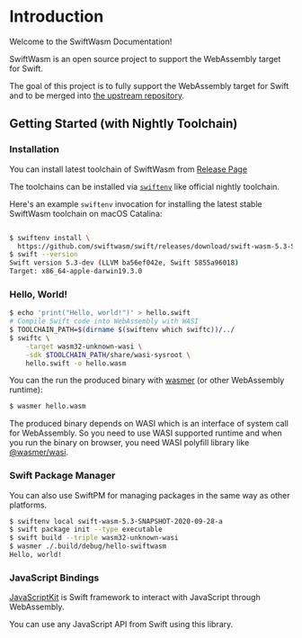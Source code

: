 # Introduction

Welcome to the SwiftWasm Documentation!

SwiftWasm is an open source project to support the WebAssembly target for Swift.

The goal of this project is to fully support the WebAssembly target for Swift and to be merged into 
[the upstream repository](https://github.com/apple/swift).

## Getting Started (with Nightly Toolchain)

### Installation

You can install latest toolchain of SwiftWasm from [Release Page](https://github.com/swiftwasm/swift/releases)

The toolchains can be installed via [`swiftenv`](https://github.com/kylef/swiftenv) like official nightly toolchain.

Here's an example `swiftenv` invocation for installing the latest stable SwiftWasm toolchain on macOS Catalina:
```sh

$ swiftenv install \
  https://github.com/swiftwasm/swift/releases/download/swift-wasm-5.3-SNAPSHOT-2020-09-28-a/swift-wasm-5.3-SNAPSHOT-2020-09-28-a-osx.tar.gz
$ swift --version
Swift version 5.3-dev (LLVM ba56ef042e, Swift 5855a96018)
Target: x86_64-apple-darwin19.3.0
```

### Hello, World!

```sh
$ echo 'print("Hello, world!")' > hello.swift
# Compile Swift code into WebAssembly with WASI
$ TOOLCHAIN_PATH=$(dirname $(swiftenv which swiftc))/../
$ swiftc \
    -target wasm32-unknown-wasi \
    -sdk $TOOLCHAIN_PATH/share/wasi-sysroot \
    hello.swift -o hello.wasm
```

You can the run the produced binary with [wasmer](https://wasmer.io/) (or other WebAssembly runtime):

```sh
$ wasmer hello.wasm
```

The produced binary depends on WASI which is an interface of system call for WebAssembly.
So you need to use WASI supported runtime and when you run the binary on browser, you need WASI polyfill library like [@wasmer/wasi](https://github.com/wasmerio/wasmer-js/tree/master/packages/wasi).

### Swift Package Manager

You can also use SwiftPM for managing packages in the same way as other platforms.

```sh
$ swiftenv local swift-wasm-5.3-SNAPSHOT-2020-09-28-a
$ swift package init --type executable
$ swift build --triple wasm32-unknown-wasi
$ wasmer ./.build/debug/hello-swiftwasm
Hello, world!
```

### JavaScript Bindings

[JavaScriptKit](https://github.com/swiftwasm/JavaScriptKit) is Swift framework to interact with JavaScript through WebAssembly.

You can use any JavaScript API from Swift using this library.
